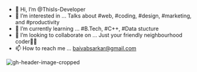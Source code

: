 - 👋 Hi, I’m @ThisIs-Developer
- 👀 I’m interested in ... Talks about #web, #coding, #design, #marketing, and #productivity
- 🌱 I’m currently learning ... #B.Tech, #C++, #Data stucture
- 💞️ I’m looking to collaborate on ... Just your friendly neighbourhood coder👨‍💻
- 📫 How to reach me ... baivabsarkar@gmail.com

<!---
ThisIs-Developer/ThisIs-Developer is a ✨ special ✨ repository because its `README.md` (this file) appears on your GitHub profile.
You can click the Preview link to take a look at your changes.
--->

![gh-header-image-cropped](https://user-images.githubusercontent.com/109382325/205457595-018a9b35-709d-4099-8f17-8d80b5e752d1.jpg)
